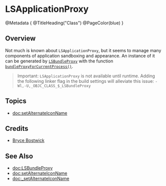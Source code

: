 # LSApplicationProxy

@Metadata {
    @TitleHeading("Class")
    @PageColor(blue)
}

## Overview

Not much is known about `LSApplicationProxy`, but it seems to manage many components of application sandboxing and appearance. An instance of it can be generated by [`LSBundleProxy`](<doc:LSBundleProxy>) with the function [`bundleProxyForCurrentProcess()`](<doc:bundleProxyForCurrentProcess>).

> Important: `LSApplicationProxy` is not available until runtime. Adding the following linker flag in the build settings will alleviate this issue: `-Wl,-U,_OBJC_CLASS_$_LSBundleProxy`

## Topics

- <doc:setAlternateIconName>

## Credits

 - [Bryce Bostwick](https://bryce.co)

## See Also

- <doc:LSBundleProxy>
- <doc:setAlternateIconName>
- <doc:_setAlternateIconName>
